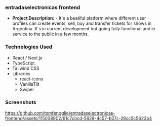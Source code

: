 ### **entradaselectronicas frontend**
- **Project Description:** - It´s a beatiful platform where different user profiles can create events, sell, buy and transfer tickets for shows in Argentina. It´s in current development but going fully functional and in service to the public in a few months.

### **Technologies Used**
- React / Next.js
- TypeScript
- Tailwind CSS
- Libraries
    - react-icons
    - VanillaTilt
    - Swiper

### **Screenshots**

https://github.com/tomfenoglio/entradaselectronicas-frontend/assets/115008902/61c7cbcd-5628-4c57-b07c-28cc5c5623b4

